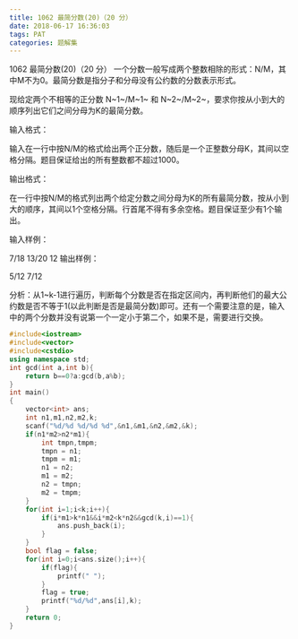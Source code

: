 ```yaml
---
title: 1062 最简分数(20)（20 分）
date: 2018-06-17 16:36:03
tags: PAT
categories: 题解集
---
```


1062 最简分数(20)（20 分）
一个分数一般写成两个整数相除的形式：N/M，其中M不为0。最简分数是指分子和分母没有公约数的分数表示形式。

现给定两个不相等的正分数 N~1~/M~1~ 和 N~2~/M~2~，要求你按从小到大的顺序列出它们之间分母为K的最简分数。

输入格式：

输入在一行中按N/M的格式给出两个正分数，随后是一个正整数分母K，其间以空格分隔。题目保证给出的所有整数都不超过1000。

输出格式：

在一行中按N/M的格式列出两个给定分数之间分母为K的所有最简分数，按从小到大的顺序，其间以1个空格分隔。行首尾不得有多余空格。题目保证至少有1个输出。

输入样例：

7/18 13/20 12
输出样例：

5/12 7/12

分析：从1~k-1进行遍历，判断每个分数是否在指定区间内，再判断他们的最大公约数是否不等于1(以此判断是否是最简分数)即可。还有一个需要注意的是，输入中的两个分数并没有说第一个一定小于第二个，如果不是，需要进行交换。

```cpp
#include<iostream>
#include<vector>
#include<cstdio>
using namespace std;
int gcd(int a,int b){
    return b==0?a:gcd(b,a%b);
}
int main()
{
    vector<int> ans;
    int n1,m1,n2,m2,k;
    scanf("%d/%d %d/%d %d",&n1,&m1,&n2,&m2,&k);
    if(n1*m2>n2*m1){
        int tmpn,tmpm;
        tmpn = n1;
        tmpm = m1;
        n1 = n2;
        m1 = m2;
        n2 = tmpn;
        m2 = tmpm;
    }
    for(int i=1;i<k;i++){
        if(i*m1>k*n1&&i*m2<k*n2&&gcd(k,i)==1){
            ans.push_back(i);
        }
    }
    bool flag = false;
    for(int i=0;i<ans.size();i++){
        if(flag){
            printf(" ");
        }
        flag = true;
        printf("%d/%d",ans[i],k);
    }
    return 0;
}

```